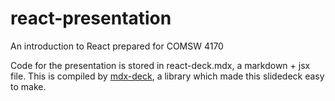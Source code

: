 # react-presentation

An introduction to React prepared for COMSW 4170

Code for the presentation is stored in react-deck.mdx, a markdown + jsx file. This is compiled by [mdx-deck](https://github.com/jxnblk/mdx-deck), a library which made this slidedeck easy to make.